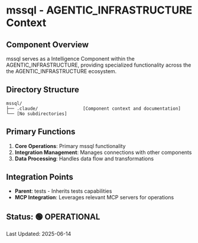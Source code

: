 # mssql - AGENTIC_INFRASTRUCTURE Context

## Component Overview

mssql serves as a Intelligence Component within the AGENTIC_INFRASTRUCTURE, providing specialized functionality across the the AGENTIC_INFRASTRUCTURE ecosystem.

## Directory Structure

```
mssql/
├── .claude/                 [Component context and documentation]
└── [No subdirectories]
```

## Primary Functions

1. **Core Operations**: Primary mssql functionality
2. **Integration Management**: Manages connections with other components
3. **Data Processing**: Handles data flow and transformations

## Integration Points

- **Parent**: tests - Inherits tests capabilities
- **MCP Integration**: Leverages relevant MCP servers for operations
  
## Status: 🟢 OPERATIONAL

Last Updated: 2025-06-14
